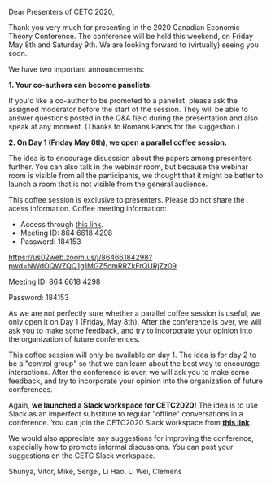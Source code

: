 Dear Presenters of CETC 2020,

Thank you very much for presenting in the 2020 Canadian Economic Theory Conference. The conference will be held this weekend, on Friday May 8th and Saturday 9th. We are looking forward to (virtually) seeing you soon.

We have two important announcements:

**1. Your co-authors can become panelists.**

If you'd like a co-author to be promoted to a panelist, please ask the assigned moderator before the start of the session. They will be able to answer questions posted in the Q&A field during the presentation and also speak at any moment. (Thanks to Romans Pancs for the suggestion.)

**2. On Day 1 (Friday May 8th), we open a parallel coffee session.**

The idea is to encourage disucssion about the papers among presenters further. You can also talk in the webinar room, but because the webinar room is visible from all the participants, we thought that it might be better to launch a room that is not visible from the general audience.

This coffee session is exclusive to presenters. Please do not share the acess information.
Coffee meeting information:
* Access through [this link](https://us02web.zoom.us/j/86466184298?pwd=NWdOQWZQQ1g1MGZ5cmRRZkFrQURjZz09). 
* Meeting ID: 864 6618 4298
* Password: 184153

https://us02web.zoom.us/j/86466184298?pwd=NWdOQWZQQ1g1MGZ5cmRRZkFrQURjZz09

Meeting ID: 864 6618 4298

Password: 184153

As we are not perfectly sure whether a parallel coffee session is useful, we only open it on Day 1 (Friday, May 8th). After the conference is over, we will ask you to make some feedback, and try to incorporate your opinion into the organization of future conferences.

This coffee session will only be available on day 1. The idea is for day 2 to be a "control group" so that we can learn about the best way to encourage interactions. After the conference is over, we will ask you to make some feedback, and try to incorporate your opinion into the organization of future conferences.

Again, **we launched a Slack workspace for CETC2020!** The idea is to use Slack as an imperfect substitute to regular "offline" conversations in a conference. You can join the CETC2020 Slack workspace from **[this link](https://join.slack.com/t/cetctalk/shared_invite/zt-dtk2f4lg-0mLgqf_L21T5KHRu4NjKyg)**.

We would also appreciate any suggestions for improving the conference, especially how to promote informal discussions. You can post your suggestions on the CETC Slack workspace.

Shunya, Vitor, Mike, Sergei, Li Hao, Li Wei, Clemens
